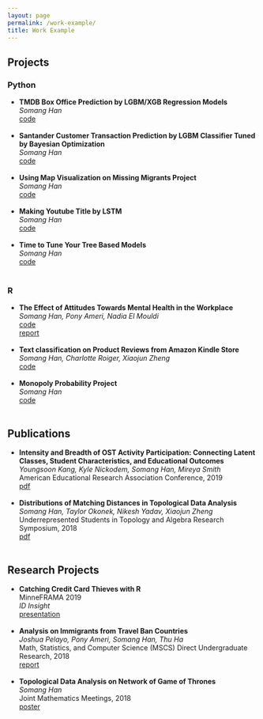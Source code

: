 ```yaml
---
layout: page
permalink: /work-example/
title: Work Example
---
```



<h2>Projects</h2>
<h3>Python</h3>

<ul>
	<li>
		<b>TMDB Box Office Prediction by LGBM/XGB Regression Models</b><br>
		<i>Somang Han</i><br>
		<a href="https://www.kaggle.com/somang1418/eda-lgb-xgb-modelings-with-a-cute-panda-meme"><div class="color-button">code</div></a>
	</li><br>
	<li>
		<b>Santander Customer Transaction Prediction by LGBM Classifier Tuned by Bayesian Optimization</b><br>
		<i>Somang Han</i><br>
		<a href="https://www.kaggle.com/somang1418/tuning-hyperparameters-under-10-minutes-lgbm"><div class="color-button">code</div></a>
	</li><br>
	<li>
		<b>Using Map Visualization on Missing Migrants Project</b><br>
		<i>Somang Han</i><br>
		<a href="https://www.kaggle.com/somang1418/disclose-the-story-with-the-interactive-map"><div class="color-button">code</div></a>
	</li><br>
	<li>
		<b>Making Youtube Title by LSTM</b><br>
		<i>Somang Han</i><br>
		<a href="https://www.kaggle.com/somang1418/youtube-video-title-generator-by-lstm-eda"><div class="color-button">code</div></a>
	</li><br>
	<li>
		<b>Time to Tune Your Tree Based Models</b><br>
		<i>Somang Han</i><br>
		<a href="https://www.kaggle.com/somang1418/time-to-tune-your-model-shortandsweet"><div class="color-button">code</div></a>
	</li><br>
</ul>	


<h3>R</h3>

<ul>
	<li>
		<b>The Effect of Attitudes Towards Mental Health in the Workplace</b><br>
		<i>Somang Han, Pony Ameri, Nadia El Mouldi</i><br>
		<a href="/rproject/Coding.html"><div class="color-button">code</div></a><a href="https://drive.google.com/file/d/1zBmm5hTOAroDYKKikHWuTarkIRcdKmmE/view?usp=sharing"><div class="color-button">report</div></a>
	</li><br>
	<li>
		<b>Text classification on Product Reviews from Amazon Kindle Store</b><br>
		<i>Somang Han, Charlotte Roiger, Xiaojun Zheng</i><br>
		<a href="/rproject/Final.html"><div class="color-button">code</div></a>
	</li><br>
	<li>
		<b>Monopoly Probability Project</b><br>
		<i>Somang Han</i><br>
		<a href="/rproject/final_one_.html"><div class="color-button">code</div></a>
	</li><br>	

</ul>	

			
<h2>Publications</h2>

<ul>
	<li>
		<b>Intensity and Breadth of OST Activity Participation: Connecting Latent Classes, Student Characteristics, and Educational Outcomes</b><br>
		<i> Youngsoon Kang, Kyle Nickodem, Somang Han, Mireya Smith</i><br>
		American Educational Research Association Conference, 2019<br>
		<a href="https://drive.google.com/file/d/1jdzRhoTuqoWtFGOhjxIaHd1wMf0ZT-Bg/view"><div class="color-button">pdf</div></a></li><br>
	<li>
		<b>Distributions of Matching Distances in Topological Data Analysis</b><br>
		<i>Somang Han, Taylor Okonek, Nikesh Yadav, Xiaojun Zheng</i><br>
		Underrepresented Students in Topology and Algebra Research Symposium, 2018<br>
		<a href="https://arxiv.org/abs/1812.11258"><div class="color-button">pdf</div></a>
</li><br>
	
</ul>		


<h2>Research Projects</h2>

<ul>
	<li>
		<b>Catching Credit Card Thieves with R</b><br>
		 MinneFRAMA 2019<br>
		<i>ID Insight</i><br>
		<a href="https://drive.google.com/file/d/1Jq3lt-XPHSYIKws6FHW42nJW8f4EQNu4/view?usp=sharing"><div class="color-button">presentation</div></a>
</li><br>
	<li>
		<b>Analysis on Immigrants from Travel Ban Countries</b><br>
		<i>Joshua Pelayo, Pony Ameri, Somang Han, Thu Ha</i><br>
		Math, Statistics, and Computer Science (MSCS) Direct Undergraduate Research, 2018<br>
		<a href="https://drive.google.com/file/d/1clj6gTlAm1Z17tWYzJO1BrhitJW5vLmS/view?usp=sharing"><div class="color-button">report</div></a>
	</li><br>
	<li>
		<b>Topological Data Analysis on Network of Game of Thrones</b><br>
		<i>Somang Han</i><br>
		Joint Mathematics Meetings, 2018<br>
		<a href="https://drive.google.com/file/d/1clj6gTlAm1Z17tWYzJO1BrhitJW5vLmS/view?usp=sharing"><div class="color-button">poster</div></a>
	</li><br>
</ul>
	

	
